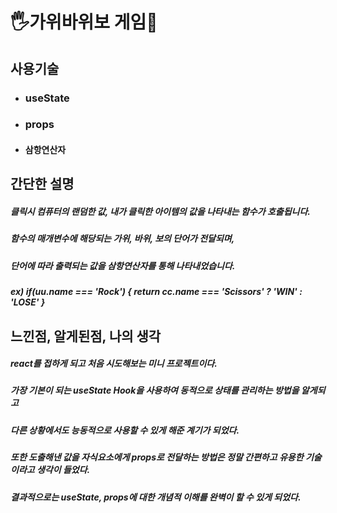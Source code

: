 # 🖐가위바위보 게임👊

## 사용기술
 - ### useState
 - ### props
 - #### 삼항연산자

## 간단한 설명
##### 클릭시 컴퓨터의 랜덤한 값, 내가 클릭한 아이템의 값을 나타내는 함수가 호출됩니다.
##### 함수의 매개변수에 해당되는 가위, 바위, 보의 단어가 전달되며,
##### 단어에 따라 출력되는 값을 삼항연산자를 통해 나타내었습니다.      
##### ex) if(uu.name === 'Rock') { return cc.name === 'Scissors' ? 'WIN' : 'LOSE' }
             
## 느낀점, 알게된점, 나의 생각
##### react를 접하게 되고 처음 시도해보는 미니 프로젝트이다.
##### 가장 기본이 되는 useState Hook을 사용하여 동적으로 상태를 관리하는 방법을 알게되고
##### 다른 상황에서도 능동적으로 사용할 수 있게 해준 계기가 되었다.
##### 또한 도출해낸 값을 자식요소에게 props로 전달하는 방법은 정말 간편하고 유용한 기술이라고 생각이 들었다.
##### 결과적으로는 useState, props에 대한 개념적 이해를 완벽이 할 수 있게 되었다.
